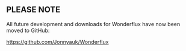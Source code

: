 ## PLEASE NOTE ##

All future development and downloads for Wonderflux have now been moved to GitHub:

https://github.com/Jonnyauk/Wonderflux